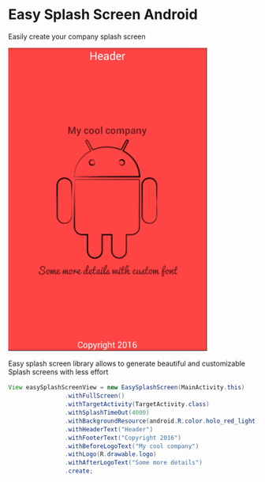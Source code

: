 # Easy Splash Screen Android
Easily create your company splash screen

<img src="/resources/cover.png" width="80%" alt="Android Easy Splash Screen"/>

Easy splash screen library allows to generate beautiful and customizable Splash screens with less effort

```java
View easySplashScreenView = new EasySplashScreen(MainActivity.this)
                .withFullScreen()
                .withTargetActivity(TargetActivity.class)
                .withSplashTimeOut(4000)
                .withBackgroundResource(android.R.color.holo_red_light)
                .withHeaderText("Header")
                .withFooterText("Copyright 2016")
                .withBeforeLogoText("My cool company")
                .withLogo(R.drawable.logo)
                .withAfterLogoText("Some more details")
                .create;

```

